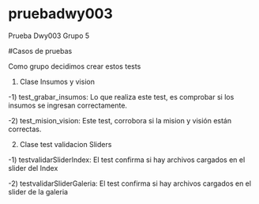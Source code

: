 # pruebadwy003
Prueba Dwy003 Grupo 5

#Casos de pruebas

Como grupo decidimos crear estos tests

1) Clase Insumos y vision

-1) test_grabar_insumos: Lo que realiza este test, es comprobar si los insumos se ingresan correctamente.

-2) test_mision_vision: Este test, corrobora si la mision y visión están correctas.




2) Clase test validacion Sliders

-1) testvalidarSliderIndex: El test confirma si hay archivos cargados en el slider del Index

-2) testvalidarSliderGaleria: El test confirma si hay archivos cargados en el slider de la galeria
